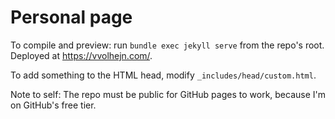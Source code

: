 # Personal page

To compile and preview: run `bundle exec jekyll serve` from the repo's root.
Deployed at https://vvolhejn.com/.

To add something to the HTML head, modify `_includes/head/custom.html`.

Note to self: The repo must be public for GitHub pages to work, because I'm on GitHub's free tier.